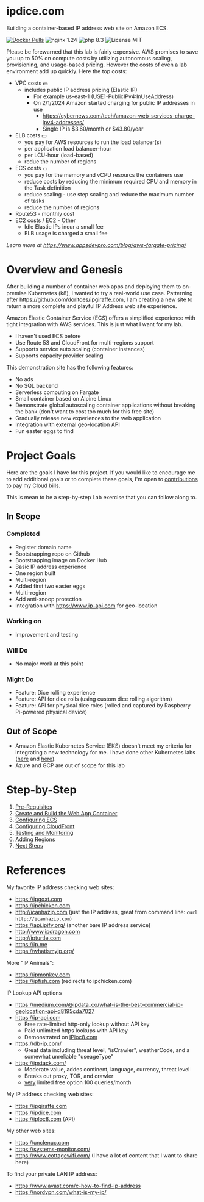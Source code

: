 # ipdice.com
Building a container-based IP address web site on Amazon ECS.

[![Docker Pulls](https://img.shields.io/docker/pulls/doritoes/ipdice.com.svg)](https://hub.docker.com/r/doritoes/ipdice.com/)
![nginx 1.24](https://img.shields.io/badge/nginx-1.24-brightgreen.svg)
![php 8.3](https://img.shields.io/badge/php-8.3-brightgreen.svg)
![License MIT](https://img.shields.io/badge/license-MIT-blue.svg)

Please be forewarned that this lab is fairly expensive. AWS promises to save you up to 50% on compute costs by utilizing autonomous scaling, provisioning, and usage-based pricing. However the costs of even a lab environment add up quickly. Here the top costs:
- VPC costs 💵
  - includes public IP address pricing (Elastic IP)
    - For example us-east-1 (USE1-PublicIPv4:InUseAddress)
    - On 2/1/2024 Amazon started charging for public IP addresses in use
      - https://cybernews.com/tech/amazon-web-services-charge-ipv4-addresses/
      - Single IP is $3.60/month or $43.80/year
- ELB costs 💵
  - you pay for AWS resources to run the load balancer(s)
  - per application load balancer-hour
  - per LCU-hour (load-based)
  - redue the number of regions
- ECS costs 💵
  - you pay for the memory and vCPU resourcs the containers use
  - reduce costs by reducing the minimum required CPU and memory in the Task definition
  - reduce scaling - use step scaling and reduce the maximum number of tasks
  - reduce the number of regions
- Route53 - monthly cost
- EC2 costs / EC2 - Other
  - Idle Elastic IPs incur a small fee
  - ELB usage is charged a small fee

*Learn more at https://www.appsdevpro.com/blog/aws-fargate-pricing/*

# Overview and Genesis
After building a number of container web apps and deploying them to on-premise Kubernetes (k8), I wanted to try a real-world use case. Patterning after https://github.com/doritoes/ipgiraffe.com, I am creating a new site to return a more complete and playful IP Address web site experience.

Amazon Elastic Container Service (ECS) offers a simplified experience with tight integration with AWS services. This is just what I want for my lab.
- I haven't used ECS before
- Use Route 53 and CloudFront for multi-regions support
- Supports service auto scaling (container instances)
- Supports capacity provider scaling

This demonstration site has the following features:
* No ads
* No SQL backend
* Serverless computing on Fargate
* Small container based on Alpine Linux
* Demonstrate global autoscaling container applications without breaking the bank (don't want to cost too much for this free site)
* Gradually release new experiences to the web application
* Integration with external geo-location API
* Fun easter eggs to find

# Project Goals
Here are the goals I have for this project. If you would like to encourage me to add additional goals or to complete these goals, I'm open to [contributions](https://account.venmo.com/u/unclenuc) to pay my Cloud bills.

This is mean to be a step-by-step Lab exercise that you can follow along to.

## In Scope
### Completed
- Register domain name
- Bootstrapping repo on Github
- Bootstrapping image on Docker Hub
- Basic IP address experience
- One region built
- Multi-region
- Added first two easter eggs
- Multi-region
- Add anti-snoop protection
- Integration with https://www.ip-api.com for geo-location

### Working on
- Improvement and testing
### Will Do
- No major work at this point
### Might Do
- Feature: Dice rolling experience
- Feature: API for dice rolls (using custom dice rolling algorithm)
- Feature: API for physical dice roles (rolled and captured by Raspberry Pi-powered physical device)
## Out of Scope
- Amazon Elastic Kubernetes Service (EKS) doesn't meet my criteria for integrating a new technology for me. I have done other Kubernetes labs ([here](https://www.unclenuc.com/lab:kubernetes_app:start) and [here](https://www.unclenuc.com/lab:stack_of_nucs:start)).
- Azure and GCP are out of scope for this lab

# Step-by-Step
1. [Pre-Requisites](1_Prerequisites.md)
2. [Create and Build the Web App Container](2_ipdice.md)
3. [Configuring ECS](3_ECS.md)
4. [Configuring CloudFront](4_CloudFront.md)
5. [Testing and Monitoring](5_Testing_and_Monitoring.md)
6. [Adding Regions](6_Regions.md)
7. [Next Steps](7_Next_Steps.md)

# References
My favorite IP address checking web sites:
- https://ipgoat.com
- https://ipchicken.com
- http://icanhazip.com (just the IP address, great from command line: `curl http://icanhazip.com`)
- https://api.ipify.org/ (another bare IP address service)
- http://www.ipdragon.com
- http://ipturtle.com
- https://ip.me
- https://whatismyip.org/

More "IP Animals":
- https://ipmonkey.com
- https://ipfish.com (redirects to ipchicken.com)

IP Lookup API options
- https://medium.com/@ipdata_co/what-is-the-best-commercial-ip-geolocation-api-d8195cda7027
- https://ip-api.com
  - Free rate-limited http-only lookup without API key
  - Paid unlimited https lookups with API key
  - Demonstrated on [IPloc8.com](https://github.com/doritoes/iploc8.com)
- https://db-ip.com/
  - Great data including threat level, "isCrawler", weatherCode, and a somewhat unreliable "useageType"
- https://ipstack.com/
  - Moderate value, addes continent, language, currency, threat level
  - Breaks out proxy, TOR, and crawler
  - <ins>very</ins> limited free option 100 queries/month

My IP address checking web sites:
- https://ipgiraffe.com
- https://ipdice.com
- https://iploc8.com (API)

My other web sites:
- https://unclenuc.com
- https://systems-monitor.com/
- https://www.cottagewifi.com/ (I have a lot of content that I want to share here)

To find your private LAN IP address:
- https://www.avast.com/c-how-to-find-ip-address
- https://nordvpn.com/what-is-my-ip/
